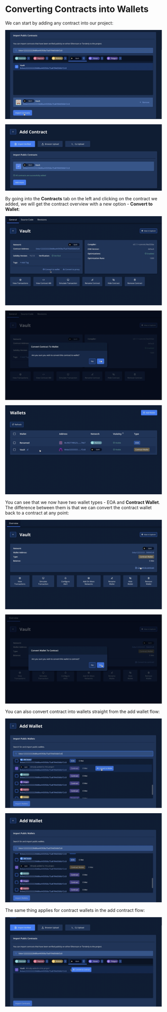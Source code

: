 # Converting Contracts into Wallets

We can start by adding any contract into our project:

![](<../../.gitbook/assets/Screenshot 2021-10-14 at 13.49.40.png>)

![](<../../.gitbook/assets/Screenshot 2021-10-14 at 13.50.09.png>)

By going into the **Contracts** tab on the left and clicking on the contract we added, we will get the contract overview with a new option - **Convert to Wallet**:

![](<../../.gitbook/assets/Screenshot 2021-10-14 at 13.51.26.png>)

![](<../../.gitbook/assets/Screenshot 2021-10-14 at 13.51.57.png>)

![](<../../.gitbook/assets/Screenshot 2021-10-14 at 13.52.24.png>)

You can see that we now have two wallet types - EOA and **Contract Wallet**. The difference between them is that we can convert the contract wallet back to a contract at any point:

![](<../../.gitbook/assets/Screenshot 2021-10-14 at 13.53.48.png>)

![](<../../.gitbook/assets/Screenshot 2021-10-14 at 13.54.06.png>)

You can also convert contract into wallets straight from the add wallet flow:

![](<../../.gitbook/assets/Screenshot 2021-10-14 at 13.55.09.png>)

![](<../../.gitbook/assets/Screenshot 2021-10-14 at 13.55.38.png>)

The same thing applies for contract wallets in the add contract flow:

![](<../../.gitbook/assets/image (89).png>)
